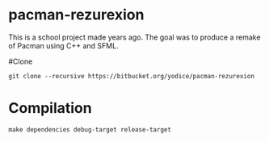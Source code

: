 # pacman-rezurexion

This is a school project made years ago. The goal was to produce a remake of Pacman using C++ and SFML.

#Clone

```
git clone --recursive https://bitbucket.org/yodice/pacman-rezurexion
```

# Compilation

```
make dependencies debug-target release-target
```
